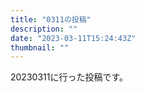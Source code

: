 ```yaml
---
title: "0311の投稿"
description: ""
date: "2023-03-11T15:24:43Z"
thumbnail: ""
---
```

20230311に行った投稿です。
<!--more-->
